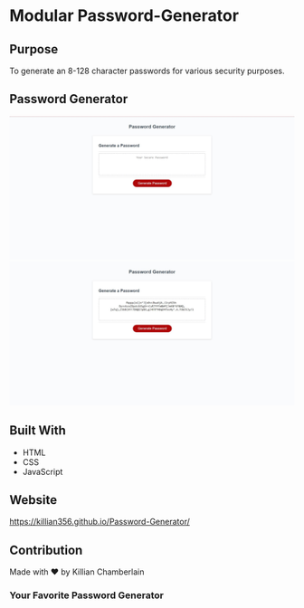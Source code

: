 # Modular Password-Generator

## Purpose
To generate an 8-128 character passwords for various security purposes.

## Password Generator
![Screenshot](assets/images/PW1.JPG "Password-Generator")
![Screenshot](assets\images\PW2.JPG "Password-Generator")

## Built With
* HTML
* CSS
* JavaScript

## Website
https://killian356.github.io/Password-Generator/

## Contribution
Made with ❤️ by Killian Chamberlain

### Your Favorite Password Generator

